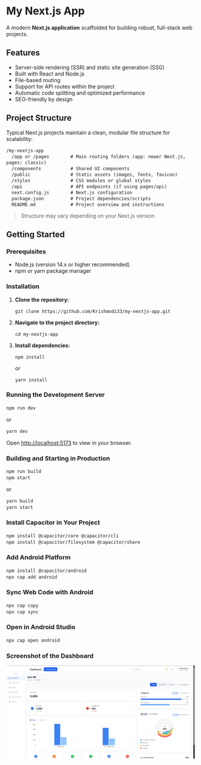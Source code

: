 # My Next.js App

A modern **Next.js application** scaffolded for building robust, full-stack web projects.

## Features

- Server-side rendering (SSR) and static site generation (SSG)
- Built with React and Node.js
- File-based routing
- Support for API routes within the project
- Automatic code splitting and optimized performance
- SEO-friendly by design

## Project Structure

Typical Next.js projects maintain a clean, modular file structure for scalability:

```
/my-nextjs-app
  /app or /pages        # Main routing folders (app: newer Next.js, pages: classic)
  /components           # Shared UI components
  /public               # Static assets (images, fonts, favicon)
  /styles               # CSS modules or global styles
  /api                  # API endpoints (if using pages/api)
  next.config.js        # Next.js configuration
  package.json          # Project dependencies/scripts
  README.md             # Project overview and instructions
```
> Structure may vary depending on your Next.js version.

## Getting Started

### Prerequisites

- Node.js (version 14.x or higher recommended)
- npm or yarn package manager

### Installation

1. **Clone the repository:**
   ```
   git clone https://github.com/Krishmodi33/my-nextjs-app.git
   ```
2. **Navigate to the project directory:**
   ```
   cd my-nextjs-app
   ```
3. **Install dependencies:**
   ```
   npm install
   ```
   or
   ```
   yarn install
   ```

### Running the Development Server

```bash
npm run dev
```
or
```bash
yarn dev
```
Open [http://localhost:5173](http://localhost:5173) to view in your browser.

### Building and Starting in Production

```bash
npm run build
npm start
```
or
```bash
yarn build
yarn start
```
### Install Capacitor in Your Project

```bash
npm install @capacitor/core @capacitor/cli
npm install @capacitor/filesystem @capacitor/share
```
### Add Android Platform

```bash
npm install @capacitor/android
npx cap add android
```

### Sync Web Code with Android

```bash
npx cap copy
npx cap sync
```
### Open in Android Studio

```bash 
npx cap open android
```


### Screenshot of the Dashboard
![Dashboard Screenshot](dashboard.png)